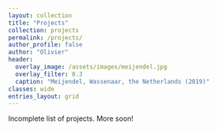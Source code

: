 ```yaml
---
layout: collection
title: "Projects"
collection: projects
permalink: /projects/
author_profile: false
author: "Olivier"
header:
  overlay_image: /assets/images/meijendel.jpg
  overlay_filter: 0.3
  caption: "Meijendel, Wassenaar, the Netherlands (2019)"
classes: wide
entries_layout: grid
---
```


Incomplete list of projects. More soon!